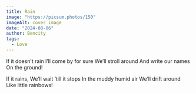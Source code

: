 ```yaml
---
title: Rain
image: "https://picsum.photos/150"
imageAlt: cover image
date: "2024-08-06"
author: Bencity
tags:
  - Love
---
```


If it doesn’t rain
I’ll come by for sure
We’ll stroll around
And write our names
On the ground!

If it rains,
We’ll wait ‘till it stops
In the muddy humid air
We’ll drift around
Like little rainbows!

